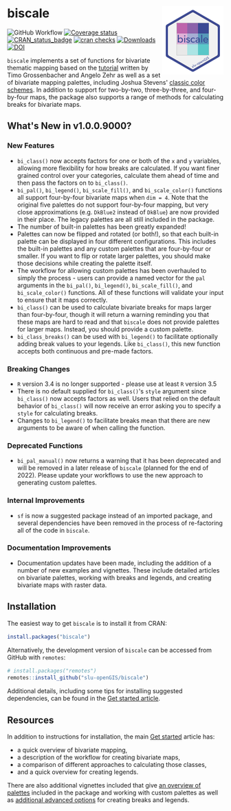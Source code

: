 
# biscale <img src="man/figures/logo.png" align="right" />

![GitHub Workflow](https://github.com/slu-openGIS/biscale/actions/workflows/R-CMD-check.yaml/badge.svg)
[![Coverage status](https://codecov.io/gh/slu-openGIS/biscale/branch/main/graph/badge.svg)](https://codecov.io/github/slu-openGIS/biscale?branch=main)
[![CRAN_status_badge](http://www.r-pkg.org/badges/version/biscale)](https://cran.r-project.org/package=biscale)
[![cran checks](https://cranchecks.info/badges/worst/biscale)](https://cran.r-project.org/web/checks/check_results_biscale.html)
[![Downloads](http://cranlogs.r-pkg.org/badges/biscale?color=brightgreen)](http://www.r-pkg.org/pkg/biscale)
[![DOI](https://zenodo.org/badge/183024212.svg)](https://zenodo.org/badge/latestdoi/183024212)

`biscale` implements a set of functions for bivariate thematic mapping based on the [tutorial](https://timogrossenbacher.ch/2019/04/bivariate-maps-with-ggplot2-and-sf/) written by Timo Grossenbacher and Angelo Zehr as well as a set of bivariate mapping palettes, including Joshua Stevens' [classic color schemes](http://www.joshuastevens.net/cartography/make-a-bivariate-choropleth-map/). In addition to support for two-by-two, three-by-three, and four-by-four maps, the package also supports a range of methods for calculating breaks for bivariate maps.

## What's New in v1.0.0.9000?
### New Features
  * `bi_class()` now accepts factors for one or both of the `x` and `y` variables, allowing more flexibility for how breaks are calculated. If you want finer grained control over your categories, calculate them ahead of time and then pass the factors on to `bi_class()`.
  * `bi_pal()`, `bi_legend()`, `bi_scale_fill()`, and `bi_scale_color()` functions all support four-by-four bivariate maps when `dim = 4`. Note that the original five palettes do not support four-by-four mapping, but very close approximations (e.g. `DkBlue2` instead of `DkBlue`) are now provided in their place. The legacy palettes are all still included in the package.
  * The number of built-in palettes has been greatly expanded!
  * Palettes can now be flipped and rotated (or both!), so that each built-in palette can be displayed in four different configurations. This includes the built-in palettes and any custom palettes that are four-by-four or smaller. If you want to flip or rotate larger palettes, you should make those decisions while creating the palette itself.
  * The workflow for allowing custom palettes has been overhauled to simply the process - users can provide a named vector for the `pal` arguments in the `bi_pal()`, `bi_legend()`, `bi_scale_fill()`, and `bi_scale_color()` functions. All of these functions will validate your input to ensure that it maps correctly.
  * `bi_class()` can be used to calculate bivariate breaks for maps larger than four-by-four, though it will return a warning reminding you that these maps are hard to read and that `biscale` does not provide palettes for larger maps. Instead, you should provide a custom palette.
  * `bi_class_breaks()` can be used with `bi_legend()` to facilitate optionally adding break values to your legends. Like `bi_class()`, this new function accepts both continuous and pre-made factors.

### Breaking Changes
  * `R` version 3.4 is no longer supported - please use at least `R` version 3.5
  * There is no default supplied for `bi_class()`'s `style` argument since `bi_class()` now accepts factors as well. Users that relied on the default behavior of `bi_class()` will now receive an error asking you to specify a `style` for calculating breaks.
  * Changes to `bi_legend()` to facilitate breaks mean that there are new arguments to be aware of when calling the function.

### Deprecated Functions
  * `bi_pal_manual()` now returns a warning that it has been deprecated and will be removed in a later release of `biscale` (planned for the end of 2022). Please update your workflows to use the new approach to generating custom palettes.
  
### Internal Improvements
  * `sf` is now a suggested package instead of an imported package, and several dependencies have been removed in the process of re-factoring all of the code in `biscale`.
  
### Documentation Improvements
  * Documentation updates have been made, including the addition of a number of new examples and vignettes. These include detailed articles on bivariate palettes, working with breaks and legends, and creating bivariate maps with raster data.

## Installation
The easiest way to get `biscale` is to install it from CRAN:

```r
install.packages("biscale")
```

Alternatively, the development version of `biscale` can be accessed from GitHub with `remotes`:

```r
# install.packages("remotes")
remotes::install_github("slu-openGIS/biscale")
```

Additional details, including some tips for installing suggested dependencies, can be found in the [Get started article](articles/biscale.html#getting-started).

## Resources

In addition to instructions for installation, the main [Get started](articles/biscale.html) article has:

  - a quick overview of bivariate mapping,
  - a description of the workflow for creating bivariate maps,
  - a comparison of different approaches to calculating those classes,
  - and a quick overview for creating legends.
  
There are also additional vignettes included that give [an overview of palettes](articles/palettes.html) included in the package and working with custom palettes as well as [additional advanced options](articles/advanced.html) for creating breaks and legends.
